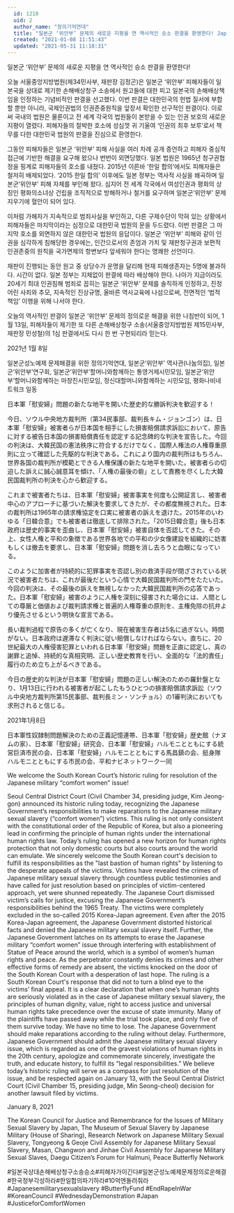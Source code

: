 ```yaml
---
  id: 1210
  uid: 2
  author_name: "정의기억연대"
  title: "일본군 ‘위안부’ 문제의 새로운 지평을 연 역사적인 승소 판결을 환영한다! Japanese/English We welcome the South Korean Court"
  created: "2021-01-08 11:51:43"
  updated: "2021-05-31 11:18:31"
---
```

일본군 ‘위안부’ 문제의 새로운 지평을 연 역사적인 승소 판결을 환영한다!

오늘 서울중앙지방법원(제34민사부, 재판장 김정곤)은 일본군 ‘위안부’ 피해자들이 일본국을 상대로 제기한 손해배상청구 소송에서 원고들에 대한 피고 일본국의 손해배상책임을 인정하는 기념비적인 판결을 선고했다. 이번 판결은 대한민국의 헌법 질서에 부합할 뿐만 아니라, 국제인권법의 인권존중원칙을 앞장서 확인한 선구적인 판결이다. 이로써 국내의 법원은 물론이고 전 세계 각국의 법원들이 본받을 수 있는 인권 보호의 새로운 지평이 열렸다. 피해자들의 절박한 호소에 성심껏 귀 기울여 ‘인권의 최후 보루’로서 책무를 다한 대한민국 법원의 판결을 진심으로 환영한다. 

그동안 피해자들은 일본군 ‘위안부’ 피해 사실을 여러 차례 공개 증언하고 피해자 중심적 접근에 기반한 해결을 요구해 왔으나 번번이 외면당했다. 일본 법원은 1965년 청구권협정을 핑계로 피해자들의 호소를 내쳤다. 2015년 이른바 ‘한일 합의’에서도 피해자들은 철저히 배제되었다. ‘2015 한일 합의’ 이후에도 일본 정부는 역사적 사실을 왜곡하며 일본군‘위안부’ 피해 자체를 부인해 왔다. 심지어 전 세계 각국에서 여성인권과 평화의 상징인 평화의소녀상 건립을 조직적으로 방해하거나 철거를 요구하며 일본군‘위안부’ 문제 지우기에 혈안이 되어 있다. 

이처럼 가해자가 지속적으로 범죄사실을 부인하고, 다른 구제수단이 막혀 있는 상황에서 피해자들은 마지막이라는 심정으로 대한민국 법원의 문을 두드렸다. 이번 판결은 그 마지막 호소를 외면하지 않은 대한민국 법원의 응답이다. 일본군 ‘위안부’ 피해와 같이 인권을 심각하게 침해당한 경우에는, 인간으로서의 존엄과 가치 및 재판청구권과 보편적 인권존중의 원칙을 국가면제의 항변보다 앞세워야 한다는 명쾌한 선언이다. 

재판이 진행되는 동안 원고 중 상당수가 운명을 달리해 현재 피해생존자는 5명에 불과하다. 시간이 없다. 일본 정부는 지체없이 판결에 따라 배상해야 한다. 나아가 지금이라도 20세기 최대 인권침해 범죄로 꼽히는 일본군 ‘위안부’ 문제를 솔직하게 인정하고, 진정어린 사죄와 추모, 지속적인 진상규명, 올바른 역사교육에 나섬으로써, 전면적인 ‘법적 책임’ 이행을 위해 나서야 한다.

오늘의 역사적인 판결이 일본군 ‘위안부’ 문제의 정의로운 해결을 위한 나침반이 되어, 1월 13일, 피해자들이 제기한 또 다른 손해배상청구 소송(서울중앙지방법원 제15민사부, 재판장 민성철)의 1심 판결에서도 다시 한 번 구현되리라 믿는다. 


2021년 1월 8일

일본군성노예제 문제해결을 위한 정의기억연대, 일본군‘위안부’ 역사관(나눔의집), 일본군‘위안부’연구회, 일본군‘위안부’할머니와함께하는 통영거제시민모임, 일본군‘위안부’할머니와함께하는 마창진시민모임, 정신대할머니와함께하는 시민모임, 평화나비네트워크 일동


日本軍「慰安婦」問題の新たな地平を開いた歴史的な勝訴判決を歓迎する！

今日、ソウル中央地方裁判所（第34民事部、裁判長キム・ジョンゴン）は、日本軍「慰安婦」被害者らが日本国を相手にした損害賠償請求訴訟において、原告に対する被告日本国の損害賠償責任を認定する記念碑的な判決を宣告した。今回の判決は、大韓民国の憲法秩序に符合するだけでなく、国際人権法の人権尊重原則に立って確認した先駆的な判決である。これにより国内の裁判所はもちろん、世界各国の裁判所が模範とできる人権保護の新たな地平を開いた。被害者らの切迫した訴えに誠心誠意耳を傾け、「人権の最後の砦」として責務を尽くした大韓民国裁判所の判決を心から歓迎する。

これまで被害者たちは、日本軍「慰安婦」被害事実を何度も公開証言し、被害者中心のアプローチに基づいた解決を要求してきたが、その都度無視された。日本の裁判所は1965年の請求権協定を口実に被害者の訴えを退けた。2015年のいわゆる「日韓合意」でも被害者は徹底して排除された。「2015日韓合意」後も日本政府は歴史的事実を歪曲し、日本軍「慰安婦」被害自体を否認してきた。その上、女性人権と平和の象徴である世界各地での平和の少女像建設を組織的に妨害もしくは撤去を要求し、日本軍「慰安婦」問題を消し去ろうと血眼になっている。

このように加害者が持続的に犯罪事実を否認し別の救済手段が閉ざされている状況で被害者たちは、これが最後だという心情で大韓民国裁判所の門をたたいた。今回の判決は、その最後の訴えを無視しなかった大韓民国裁判所の応答であった。日本軍「慰安婦」被害のように人権を深刻に侵害された場合には、人間としての尊厳と価値および裁判請求権と普遍的人権尊重の原則を、主権免除の抗弁より優先させるという明快な宣言である。

長い裁判過程で原告の多くが亡くなり、現在被害生存者は5名に過ぎない。時間がない。日本政府は遅滞なく判決に従い賠償しなければならない。直ちに、20世紀最大の人権侵害犯罪といわれる日本軍「慰安婦」問題を正直に認定し、真の謝罪と追悼、持続的な真相究明、正しい歴史教育を行い、全面的な「法的責任」履行のため立ち上がるべきである。

今日の歴史的な判決が日本軍「慰安婦」問題の正しい解決のための羅針盤となり、1月13日に行われる被害者が起こしたもうひとつの損害賠償請求訴訟（ソウル中央地方裁判所第15民事部、裁判長ミン・ソンチョル）の1審判決においても求刑されると信じる。

2021年1月8日

日本軍性奴隷制問題解決のための正義記憶連帯、日本軍「慰安婦」歴史館（ナヌムの家）、日本軍「慰安婦」研究会、日本軍「慰安婦」ハルモニとともにする統営巨済市民の会、日本軍「慰安婦」ハルモニとともにする馬昌鎮の会、挺身隊ハルモニとともにする市民の会、平和ナビネットワーク一同


We welcome the South Korean Court’s historic ruling for resolution of the Japanese military “comfort women” issue!

Seoul Central District Court (Civil Chamber 34, presiding judge, Kim Jeong-gon) announced its historic ruling today, recognizing the Japanese Government’s responsibilities to make reparations to the Japanese military sexual slavery (“comfort women”) victims. 
This ruling is not only consistent with the constitutional order of the Republic of Korea, but also a pioneering lead in confirming the principle of human rights under the international human rights law. Today’s ruling has opened a new horizon for human rights protection that not only domestic courts but also courts around the world can emulate. We sincerely welcome the South Korean court's decision to fulfill its responsibilities as the "last bastion of human rights" by listening to the desperate appeals of the victims. 
Victims have revealed the crimes of Japanese military sexual slavery through countless public testimonies and have called for just resolution based on principles of victim-centered approach, yet were shunned repeatedly. The Japanese Court dismissed victim’s calls for justice, excusing the Japanese Government’s responsibilities behind the 1965 Treaty. The victims were completely excluded in the so-called 2015 Korea-Japan agreement. Even after the 2015 Korea-Japan agreement, the Japanese Government distorted historical facts and denied the Japanese military sexual slavery itself. Further, the Japanese Government latches on its attempts to erase the Japanese military “comfort women” issue through interfering with establishment of Statue of Peace around the world, which is a symbol of women’s human rights and peace.
As the perpetrator constantly denies its crimes and other effective forms of remedy are absent, the victims knocked on the door of the South Korean Court with a desperation of last hope. The ruling is a South Korean Court's response that did not to turn a blind eye to the victims’ final appeal. It is a clear declaration that when one’s human rights are seriously violated as in the case of Japanese military sexual slavery, the principles of human dignity, value, right to access justice and universal human rights take precedence over the excuse of state immunity.
Many of the plaintiffs have passed away while the trial took place, and only five of them survive today. We have no time to lose. The Japanese Government should make reparations according to the ruling without delay. Furthermore, Japanese Government should admit the Japanese military sexual slavery issue, which is regarded as one of the gravest violations of human rights in the 20th century, apologize and commemorate sincerely, investigate the truth, and educate history, to fulfill its “legal responsibilities.”
We believe today’s historic ruling will serve as a compass for just resolution of the issue, and be respected again on January 13, with the Seoul Central District Court (Civil Chamber 15, presiding judge, Min Seong-cheol) decision for another lawsuit filed by victims. 

January 8, 2021

The Korean Council for Justice and Remembrance for the Issues of Military Sexual Slavery by Japan, 
The Museum of Sexual Slavery by Japanese Military (House of Sharing),
Research Network on Japanese Military Sexual Slavery,
Tongyeong & Geoje Civil Assembly for Japanese Military Sexual Slavery,
Masan, Changwon and Jinhae Civil Assembly for Japanese Military Sexual Slaves,
Daegu Citizen’s Forum for Halmuni,
Peace Butterfly Network


#일본국상대손해배상청구소송승소#피해자가이긴다#일본군성노예제문제정의로운해결#한국정부각성하라#한일합의파기하라#10억엔돌려줘라 #Japanesemilitarysexualslavery #ButterflyFund #EndRapeInWar #KoreanCouncil #WednesdayDemonstration #Japan #JusticeforComfortWomen
